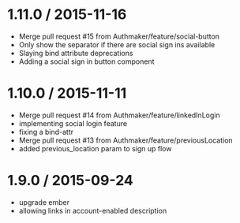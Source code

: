 
1.11.0 / 2015-11-16
==================

  * Merge pull request #15 from Authmaker/feature/social-button
  * Only show the separator if there are social sign ins available
  * Slaying bind attribute deprecations
  * Adding a social sign in button component

1.10.0 / 2015-11-11
==================

  * Merge pull request #14 from Authmaker/feature/linkedInLogin
  * implementing social login feature
  * fixing a bind-attr 
  * Merge pull request #13 from Authmaker/feature/previousLocation
  * added previous_location param to sign up flow

1.9.0 / 2015-09-24
==================
* upgrade ember
* allowing links in account-enabled description

